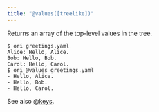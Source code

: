 ```yaml
---
title: "@values([treelike])"
---
```


Returns an array of the top-level values in the tree.

```console assert: true, path: files
$ ori greetings.yaml
Alice: Hello, Alice.
Bob: Hello, Bob.
Carol: Hello, Carol.
$ ori @values greetings.yaml
- Hello, Alice.
- Hello, Bob.
- Hello, Carol.
```

See also [@keys](@keys.html).
